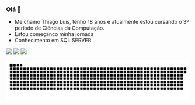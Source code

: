 ### Olá 👋

- Me chamo Thiago Luis, tenho 18 anos e atualmente estou cursando o 3º período de Ciências da Computação. 
- Estou começanco minha jornada
- Conhecimento em SQL SERVER 

<div> 
  <a href="https://instagram.com/Thiago.las" target="_blank"><img src="https://img.shields.io/badge/-Instagram-%23E4405F?style=for-the-badge&logo=instagram&logoColor=white" target="_blank"></a>
  <a href = "mailto:thiago.luis4656@gmail.com"><img src="https://img.shields.io/badge/-Gmail-%23333?style=for-the-badge&logo=gmail&logoColor=white" target="_blank"></a>
  <a href="https://www.linkedin.com/in/thiago-luis-3667a7217/" target="_blank"><img src="https://img.shields.io/badge/-LinkedIn-%230077B5?style=for-the-badge&logo=linkedin&logoColor=white" target="_blank"></a> 
 

  ![Snake animation](https://github.com/ThiagoLuiis/ThiagoLuiis/blob/output/github-contribution-grid-snake.svg)
  
</div>
